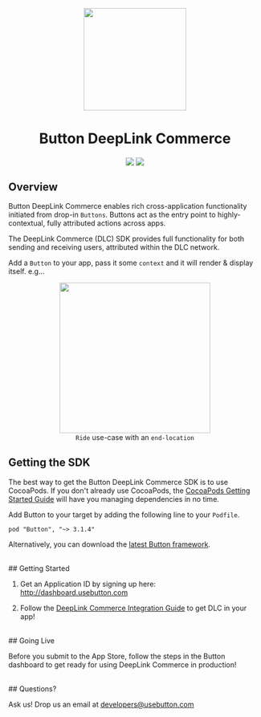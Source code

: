 <p align="center"><img src="http://www.usebutton.com/img/sdk/img_dlc-preview.png" width="204"/>
</p>

<h1 align="center">Button DeepLink Commerce</h1>
<p align="center"><img align="center" src="https://magnum.travis-ci.com/usebutton/button-ios-private.svg?token=k3WXaLvcPSYLScEJC6s3&branch=master" /> <img align="center" src="https://img.shields.io/cocoapods/v/Button.svg?style=flat" /> 
</p>

## Overview

Button DeepLink Commerce enables rich cross-application functionality initiated from drop-in `Buttons`. Buttons act as the entry point to highly-contextual, fully attributed actions across apps.

The DeepLink Commerce (DLC) SDK provides full functionality for both sending and receiving users, attributed within the DLC network.

Add a `Button` to your app, pass it some `context` and it will render & display itself. e.g...

<p align="center"><img src="http://www.usebutton.com/img/sdk/img_dlc-uber-button.png" width="300" />
<br/>
<code>Ride</code> use-case with an <code>end-location</code>
</p>


## Getting the SDK

The best way to get the Button DeepLink Commerce SDK is to use CocoaPods. If you don't already use CocoaPods, the <a target="out" href="http://guides.cocoapods.org/using/getting-started.html">CocoaPods Getting Started Guide</a> will have you managing dependencies in no time.

Add Button to your target by adding the following line to your `Podfile`.

```
pod "Button", "~> 3.1.4"
```

Alternatively, you can download the [latest Button framework](https://github.com/usebutton/button-ios/releases/latest).


<br />
## Getting Started

1. Get an Application ID by signing up here: http://dashboard.usebutton.com

2. Follow the <a href="http://www.usebutton.com/sdk/deep-link-commerce/integration-guide" target="_blank">DeepLink Commerce Integration Guide</a> to get DLC in your app!

<br />
## Going Live

Before you submit to the App Store, follow the steps in the Button dashboard to get ready for using DeepLink Commerce in production!

<br />
## Questions?

Ask us! Drop us an email at <a href="mailto:developers@usebutton.com">developers@usebutton.com</a>
